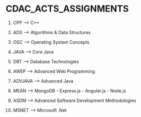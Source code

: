 # CDAC_ACTS_ASSIGNMENTS


1. CPP --> C++

2. ADS --> Algorithms & Data Structures

3. OSC --> Operating System Concepts

4. JAVA --> Core Java

5. DBT --> Database Technologies

6. AWEP --> Advanced Web Programming

7. ADVJAVA --> Advanced Java

8. MEAN --> MongoDB - Express.js - Angular.js - Node.js

9. ASDM --> Advanced Software Development Methodologies

10. MSNET --> Microsoft .Net
